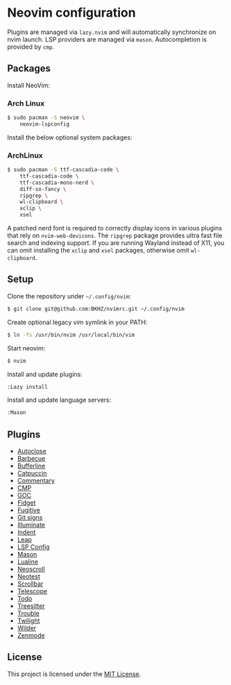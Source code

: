 # Neovim configuration

Plugins are managed via `lazy.nvim` and will automatically synchronize on nvim launch. LSP providers are managed via
`mason`. Autocompletion is provided by `cmp`.

## Packages

Install NeoVim:

### Arch Linux

```bash
$ sudo pacman -S neovim \
	neovim-lspconfig
```

Install the below optional system packages:

### ArchLinux

```bash
$ sudo pacman -S ttf-cascadia-code \
	ttf-cascadia-code \
	ttf-cascadia-mono-nerd \
	diff-so-fancy \
	ripgrep \
	wl-clipboard \
	xclip \
	xsel
```

A patched nerd font is required to correctly display icons in various plugins that rely on `nvim-web-devicons`. The
`ripgrep` package provides ultra fast file search and indexing support. If you are running Wayland instead of X11, you
can omit installing the `xclip` and `xsel` packages, otherwise omit `wl-clipboard`.

## Setup

Clone the repository under `~/.config/nvim`:
```bash
$ git clone git@github.com:BKHZ/nvimrc.git ~/.config/nvim
```

Create optional legacy vim symlink in your PATH:
```bash
$ ln -fs /usr/bin/nvim /usr/local/bin/vim
```

Start neovim:
```bash
$ nvim
```

Install and update plugins:
```bash
:Lazy install
```

Install and update language servers:
```bash
:Mason
```

## Plugins
- [Autoclose](https://github.com/m4xshen/autoclose.nvim)
- [Barbecue](https://github.com/utilyre/barbecue.nvim)
- [Bufferline](https://github.com/akinsho/bufferline.nvim)
- [Catpuccin](https://github.com/catppuccin/nvim)
- [Commentary](https://github.com/tpope/vim-commentary)
- [CMP](https://github.com/hrsh7th/nvim-cmp)
- [GOC](https://github.com/rafaelsq/nvim-goc.lua)
- [Fidget](https://github.com/j-hui/fidget.nvim)
- [Fugitive](https://github.com/tpope/vim-fugitive)
- [Git signs](https://github.com/lewis6991/gitsigns.nvim)
- [Illuminate](https://github.com/RRethy/vim-illuminate)
- [Indent](https://github.com/lukas-reineke/indent-blankline.nvim)
- [Leap](https://github.com/ggandor/leap.nvim)
- [LSP Config](https://github.com/neovim/nvim-lspconfig)
- [Mason](https://github.com/williamboman/mason.nvim)
- [Lualine](https://github.com/nvim-lualine/lualine.nvim)
- [Neoscroll](https://github.com/karb94/neoscroll.nvim)
- [Neotest](https://github.com/nvim-neotest/neotest)
- [Scrollbar](https://github.com/petertriho/nvim-scrollbar)
- [Telescope](https://github.com/nvim-telescope/telescope.nvim)
- [Todo](https://github.com/folke/todo-comments.nvim)
- [Treesitter](https://github.com/nvim-treesitter/nvim-treesitter)
- [Trouble](https://github.com/folke/trouble.nvim)
- [Twilight](https://github.com/folke/twilight.nvim)
- [Wilder](https://github.com/gelguy/wilder.nvim)
- [Zenmode](https://github.com/folke/zen-mode.nvim)

## License

This project is licensed under the [MIT License](LICENSE).
